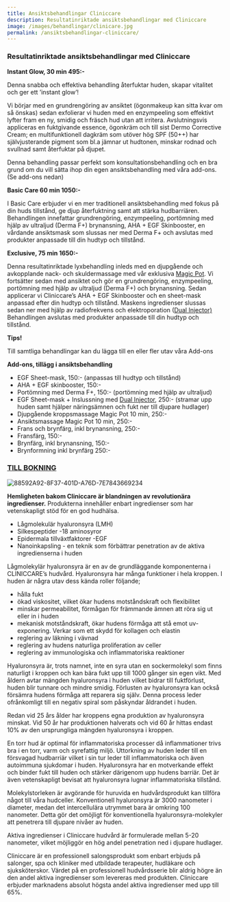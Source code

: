 ```yaml
---
title: Ansiktsbehandlingar Cliniccare
description: Resultatinriktade ansiktsbehandlingar med Cliniccare
image: /images/behandlingar/clinicare.jpg
permalink: /ansiktsbehandlingar-cliniccare/
---
```


### Resultatinriktade ansiktsbehandlingar med Cliniccare

**Instant Glow, 30 min 495:-**

Denna snabba och effektiva behandling återfuktar huden, skapar vitalitet och ger ett ’instant glow’!

Vi börjar med en grundrengöring av ansiktet (ögonmakeup kan sitta kvar om så önskas) sedan exfolierar vi huden med en enzympeeling som effektivt lyfter fram en ny, smidig och fräsch hud utan att irritera. Avslutningsvis appliceras en fuktgivande essence, ögonkräm och till sist Dermo Corrective Cream; en multifunktionell dagkräm som utöver hög SPF (50++) har självjusterande pigment som bl.a jämnar ut hudtonen, minskar rodnad och svullnad samt återfuktar på djupet.

Denna behandling passar perfekt som konsultationsbehandling och en bra grund om du vill sätta ihop din egen ansiktsbehandling med våra add-ons. (Se add-ons nedan)

**Basic Care 60 min 1050:-**

I Basic Care erbjuder vi en mer traditionell ansiktsbehandling med fokus på din huds tillstånd, ge djup återfuktning samt att stärka hudbarriären. Behandlingen innefattar grundrengöring, enzympeeling, portömning med hjälp av ultraljud (Derma F+) brynansning, AHA + EGF Skinbooster, en vårdande ansiktsmask som slussas ner med Derma F+ och avslutas med produkter anpassade till din hudtyp och tillstånd.

**Exclusive, 75 min 1650:-**

Denna resultatinriktade lyxbehandling inleds med en djupgående och avkopplande nack- och skuldermassage med vår exklusiva [Magic Pot](http://pipershudvard.com/kroppsbehandlingar-magic-pot/). Vi fortsätter sedan med ansiktet och gör en grundrengöring, enzympeeling, portömning med hjälp av ultraljud (Derma F+) och brynansning. Sedan applicerar vi Cliniccare’s AHA + EGF Skinbooster och en sheet-mask anpassad efter din hudtyp och tillstånd. Maskens ingredienser slussas sedan ner med hjälp av radiofrekvens och elektroporation ([Dual Injector) ](http://pipershudvard.com/dual-injector/)Behandlingen avslutas med produkter anpassade till din hudtyp och tillstånd.

**Tips!**

Till samtliga behandlingar kan du lägga till en eller fler utav våra Add-ons

**Add-ons, tillägg i ansiktsbehandling**

- EGF Sheet-mask, 150:- (anpassas till hudtyp och tillstånd)
- AHA + EGF skinbooster, 150:-
- Portömning med Derma F+, 150:- (portömning med hjälp av ultraljud)
- EGF Sheet-mask + Inslussning med [Dual Injector](http://pipershudvard.com/dual-injector/), 250:- (stramar upp huden samt hjälper näringsämnen och fukt ner till djupare hudlager)
- Djupgående kroppsmassage Magic Pot 10 min, 250:-
- Ansiktsmassage Magic Pot 10 min, 250:-
- Frans och brynfärg, inkl brynansning, 250:-
- Fransfärg, 150:-
- Brynfärg, inkl brynansning, 150:-
- Brynformning inkl brynfärg 250:-

### [TILL BOKNING](/bokning/)

![88592A92-8F37-401D-A76D-7E7843669234](https://pipershudvard.files.wordpress.com/2017/10/88592a92-8f37-401d-a76d-7e7843669234.jpeg)

**Hemligheten bakom Cliniccare är blandningen av revolutionära ingredienser.** Produkterna innehåller enbart ingredienser som har vetenskapligt stöd för en god hudhälsa.

- Lågmolekulär hyaluronsyra (LMH)
- Silkespeptider -18 aminosyror
- Epidermala tillväxtfaktorer -EGF
- Nanoinkapsling - en teknik som förbättrar penetration av de aktiva ingredienserna i huden

Lågmolekylär hyaluronsyra är en av de grundläggande komponenterna i CLINICCARE’s hudvård. Hyaluronsyra har många funktioner i hela kroppen. I huden är några utav dess kända roller följande;

- hålla fukt
- ökad viskositet, vilket ökar hudens motståndskraft och flexibilitet
- minskar permeabilitet, förmågan för främmande ämnen att röra sig ut eller in i huden
- mekanisk motståndskraft, ökar hudens förmåga att stå emot uv-exponering. Verkar som ett skydd för kollagen och elastin
- reglering av läkning i vävnad
- reglering av hudens naturliga proliferation av celler
- reglering av immunologiska och inflammatoriska reaktioner

Hyaluronsyra är, trots namnet, inte en syra utan en sockermolekyl som finns naturligt i kroppen och kan bära fukt upp till 1000 gånger sin egen vikt. Med åldern avtar mängden hyaluronsyra i huden vilket bidrar till fuktförlust, huden blir tunnare och mindre smidig. Förlusten av hyaluronsyra kan också försämra hudens förmåga att reparera sig själv. Denna process leder ofrånkomligt till en negativ spiral som påskyndar åldrandet i huden.

Redan vid 25 års ålder har kroppens egna produktion av hyaluronsyra minskat. Vid 50 år har produktionen halverats och vid 60 år hittas endast 10% av den ursprungliga mängden hyaluronsyra i kroppen.

En torr hud är optimal för inflammatoriska processer då inflammationer trivs bra i en torr, varm och syrefattig miljö. Uttorkning av huden leder till en försvagad hudbarriär vilket i sin tur leder till inflammatoriska och även autoimmuna sjukdomar i huden. Hyaluronsyra har en motverkande effekt och binder fukt till huden och stärker därigenom upp hudens barriär. Det är även vetenskapligt bevisat att hyaluronsyra lugnar inflammatoriska tillstånd.

Molekylstorleken är avgörande för huruvida en hudvårdsprodukt kan tillföra något till våra hudceller. Konventionell hyaluronsyra är 3000 nanometer i diameter, medan det intercellulära utrymmet bara är omkring 100 nanometer. Detta gör det omöjligt för konventionella hyaluronsyra-molekyler att penetrera till djupare nivåer av huden.

Aktiva ingredienser i Cliniccare hudvård är formulerade mellan 5-20 nanometer, vilket möjliggör en hög andel penetration ned i djupare hudlager.

Cliniccare är en professionell salongsprodukt som enbart erbjuds på salonger, spa och kliniker med utbildade terapeuter, hudläkare och sjuksköterskor. Värdet på en professionell hudvårdsserie blir aldrig högre än den andel aktiva ingredienser som levereras med produkten. Cliniccare erbjuder marknadens absolut högsta andel aktiva ingredienser med upp till 65%.